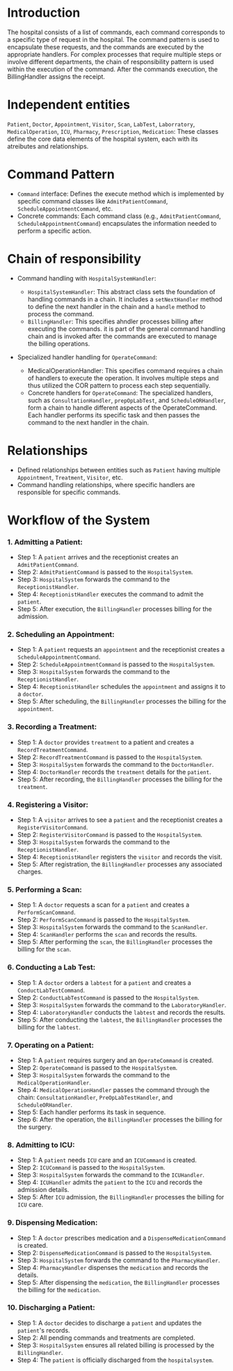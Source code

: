 # Introduction
The hospital consists of a list of commands, each command corresponds to a specific type of request in the hospital. The command pattern is used to encapsulate these requests, and the commands are executed by the appropriate handlers. For complex processes that require multiple steps or involve different departments, the chain of responsibility pattern is used within the execution of the command. After the commands execution, the BillingHandler assigns the receipt.

# Independent entities
`Patient`, `Doctor`, `Appointment`, `Visitor`, `Scan`, `LabTest`, `Laborratory`, `MedicalOperation`, `ICU`, `Pharmacy`, `Prescription`, `Medication`: These classes define the core data elements of the hospital system, each with its atreibutes and relationships.

# Command Pattern
* `Command` interface: Defines the execute method which is implemented by specific command classes like `AdmitPatientCommand`, `ScheduleAppointmentCommand`, etc.
* Concrete commands: Each command class (e.g., `AdmitPatientCommand`, `ScheduleAppointmentCommand`) encapsulates the information needed to perform a specific action.

# Chain of responsibility
* Command handling with `HospitalSystemHandler`:
    * `HospitalSystemHandler`: This abstract class sets the foundation of handling commands in a chain. It includes a `setNextHandler` method to define the next handler in the chain and a `handle` method to process the command.
    * `BillingHandler`: This specifies ahndler processes billing after executing the commands. it is part of the general command handling chain and is invoked after the commands are executed to manage the billing operations.

* Specialized handler handling for `OperateCommand`:
    * MedicalOperationHandler: This specifies command requires a chain of handlers to execute the operation. It involves multiple steps and thus utilized the COR pattern to process each step sequentially.
    * Concrete handlers for `OperateCommand`: The specialized handlers, such as `ConsultationHandler`, `prepOpLabTest`, and `ScheduleORHandler`, form a chain to handle different aspects of the OperateCommand. Each handler performs its specific task and then passes the command to the next handler in the chain.

# Relationships
* Defined relationships between entities such as `Patient` having multiple `Appointment`, `Treatment`, `Visitor`, etc.
* Command handling relationships, where specific handlers are responsible for specific commands.

# Workflow of the System
### 1. Admitting a Patient:
* Step 1: A `patient` arrives and the receptionist creates an `AdmitPatientCommand`.
* Step 2: `AdmitPatientCommand` is passed to the `HospitalSystem`.
* Step 3: `HospitalSystem` forwards the command to the `ReceptionistHandler`.
* Step 4: `ReceptionistHandler` executes the command to admit the `patient`.
* Step 5: After execution, the `BillingHandler` processes billing for the admission.

### 2. Scheduling an Appointment:
* Step 1: A `patient` requests an `appointment` and the receptionist creates a `ScheduleAppointmentCommand`.
* Step 2: `ScheduleAppointmentCommand` is passed to the `HospitalSystem`.
* Step 3: `HospitalSystem` forwards the command to the `ReceptionistHandler`.
* Step 4: `ReceptionistHandler` schedules the `appointment` and assigns it to a `doctor`.
* Step 5: After scheduling, the `BillingHandler` processes the billing for the `appointment`.

### 3. Recording a Treatment:
* Step 1: A `doctor` provides `treatment` to a patient and creates a `RecordTreatmentCommand`.
* Step 2: `RecordTreatmentCommand` is passed to the `HospitalSystem`.
* Step 3: `HospitalSystem` forwards the command to the `DoctorHandler`.
* Step 4: `DoctorHandler` records the `treatment` details for the `patient`.
* Step 5: After recording, the `BillingHandler` processes the billing for the `treatment`.

### 4. Registering a Visitor:
* Step 1: A `visitor` arrives to see a `patient` and the receptionist creates a `RegisterVisitorCommand`.
* Step 2: `RegisterVisitorCommand` is passed to the `HospitalSystem`.
* Step 3: `HospitalSystem` forwards the command to the `ReceptionistHandler`.
* Step 4: `ReceptionistHandler` registers the `visitor` and records the visit.
* Step 5: After registration, the `BillingHandler` processes any associated charges.

### 5. Performing a Scan:
* Step 1: A `doctor` requests a scan for a `patient` and creates a `PerformScanCommand`.
* Step 2: `PerformScanCommand` is passed to the `HospitalSystem`.
* Step 3: `HospitalSystem` forwards the command to the `ScanHandler`.
* Step 4: `ScanHandler` performs the `scan` and records the results.
* Step 5: After performing the `scan`, the `BillingHandler` processes the billing for the `scan`.

### 6. Conducting a Lab Test:
* Step 1: A `doctor` orders a `labtest` for a `patient` and creates a `ConductLabTestCommand`.
* Step 2: `ConductLabTestCommand` is passed to the `HospitalSystem`.
* Step 3: `HospitalSystem` forwards the command to the `LaboratoryHandler`.
* Step 4: `LaboratoryHandler` conducts the `labtest` and records the results.
* Step 5: After conducting the `labtest`, the `BillingHandler` processes the billing for the `labtest`.

### 7. Operating on a Patient:
* Step 1: A `patient` requires surgery and an `OperateCommand` is created.
* Step 2: `OperateCommand` is passed to the `HospitalSystem`.
* Step 3: `HospitalSystem` forwards the command to the `MedicalOperationHandler`.
* Step 4: `MedicalOperationHandler` passes the command through the chain: `ConsultationHandler`, `PreOpLabTestHandler`, and `ScheduleORHandler`.
* Step 5: Each handler performs its task in sequence.
* Step 6: After the operation, the `BillingHandler` processes the billing for the surgery.

### 8. Admitting to ICU:
* Step 1: A `patient` needs `ICU` care and an `ICUCommand` is created.
* Step 2: `ICUCommand` is passed to the `HospitalSystem`.
* Step 3: `HospitalSystem` forwards the command to the `ICUHandler`.
* Step 4: `ICUHandler` admits the `patient` to the `ICU` and records the admission details.
* Step 5: After `ICU` admission, the `BillingHandler` processes the billing for `ICU` care.

### 9. Dispensing Medication:
* Step 1: A `doctor` prescribes medication and a `DispenseMedicationCommand` is created.
* Step 2: `DispenseMedicationCommand` is passed to the `HospitalSystem`.
* Step 3: `HospitalSystem` forwards the command to the `PharmacyHandler`.
* Step 4: `PharmacyHandler` dispenses the `medication` and records the details.
* Step 5: After dispensing the `medication`, the `BillingHandler` processes the billing for the `medication`.

### 10. Discharging a Patient:
* Step 1: A `doctor` decides to discharge a `patient` and updates the `patient`'s records.
* Step 2: All pending commands and treatments are completed.
* Step 3: `HospitalSystem` ensures all related billing is processed by the `BillingHandler`.
* Step 4: The `patient` is officially discharged from the `hospitalsystem`.